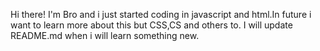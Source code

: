 Hi there!
I'm Bro and i just started coding in javascript and html.In future i want to learn more about this but CSS,CS and others to.
I will update README.md when i will learn something new.
